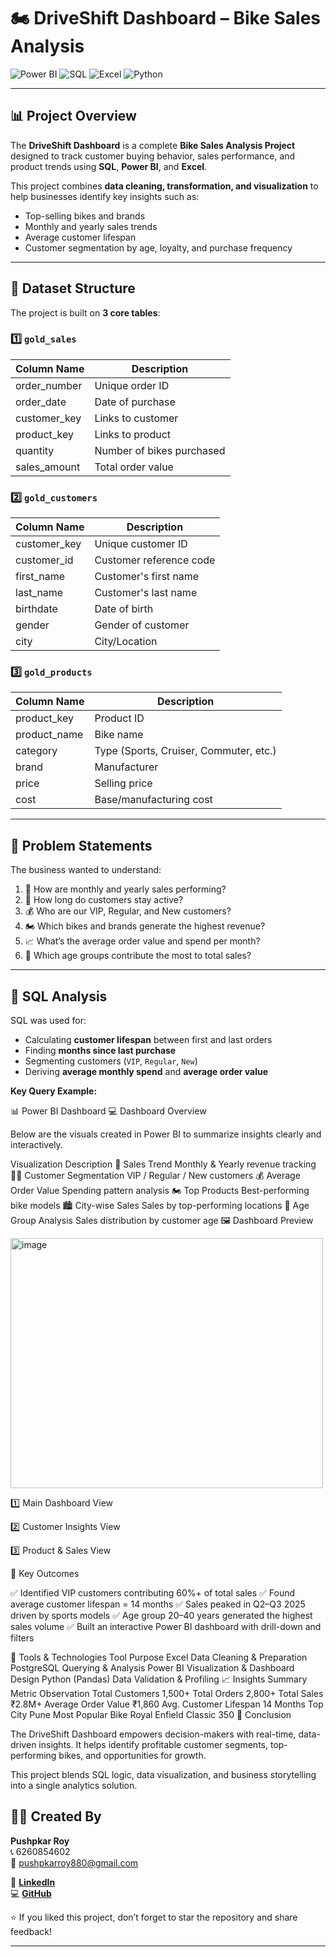 # 🏍️ DriveShift Dashboard – Bike Sales Analysis  

![Power BI](https://img.shields.io/badge/Tool-Power%20BI-yellow?style=for-the-badge&logo=powerbi)
![SQL](https://img.shields.io/badge/Database-PostgreSQL-blue?style=for-the-badge&logo=postgresql)
![Excel](https://img.shields.io/badge/Data%20Cleaning-Excel-green?style=for-the-badge&logo=microsoft-excel)
![Python](https://img.shields.io/badge/Language-Python-red?style=for-the-badge&logo=python)

---

## 📊 Project Overview  
The **DriveShift Dashboard** is a complete **Bike Sales Analysis Project** designed to track customer buying behavior, sales performance, and product trends using **SQL**, **Power BI**, and **Excel**.  

This project combines **data cleaning, transformation, and visualization** to help businesses identify key insights such as:
- Top-selling bikes and brands  
- Monthly and yearly sales trends  
- Average customer lifespan  
- Customer segmentation by age, loyalty, and purchase frequency

---
    
## 🧱 Dataset Structure  
 
The project is built on **3 core tables**: 

### 1️⃣ `gold_sales`
| Column Name | Description | 
|--------------|-------------|
| order_number | Unique order ID |
| order_date | Date of purchase |
| customer_key | Links to customer |
| product_key | Links to product |
| quantity | Number of bikes purchased |
| sales_amount | Total order value |

### 2️⃣ `gold_customers`
| Column Name | Description |
|--------------|-------------|
| customer_key | Unique customer ID |
| customer_id | Customer reference code |
| first_name | Customer's first name |
| last_name | Customer's last name |
| birthdate | Date of birth |
| gender | Gender of customer |
| city | City/Location |

### 3️⃣ `gold_products`
| Column Name | Description |
|--------------|-------------|
| product_key | Product ID |
| product_name | Bike name |
| category | Type (Sports, Cruiser, Commuter, etc.) |
| brand | Manufacturer |
| price | Selling price |
| cost | Base/manufacturing cost |

---

## 💭 Problem Statements  

The business wanted to understand:  
1. 📅 How are monthly and yearly sales performing?  
2. 👥 How long do customers stay active?  
3. 💰 Who are our VIP, Regular, and New customers?  
4. 🏍️ Which bikes and brands generate the highest revenue?  
5. 📈 What’s the average order value and spend per month?  
6. 🧓 Which age groups contribute the most to total sales?

---

## 🧮 SQL Analysis  

SQL was used for:
- Calculating **customer lifespan** between first and last orders  
- Finding **months since last purchase**  
- Segmenting customers (`VIP`, `Regular`, `New`)  
- Deriving **average monthly spend** and **average order value**  

**Key Query Example:**

📊 Power BI Dashboard
💻 Dashboard Overview

Below are the visuals created in Power BI to summarize insights clearly and interactively.

Visualization	Description
📆 Sales Trend	Monthly & Yearly revenue tracking
🧍‍♂️ Customer Segmentation	VIP / Regular / New customers
💰 Average Order Value	Spending pattern analysis
🏍️ Top Products	Best-performing bike models
🏙️ City-wise Sales	Sales by top-performing locations
👶 Age Group Analysis	Sales distribution by customer age
🖼️ Dashboard Preview

<img width="500" height="400" alt="image" src="https://github.com/user-attachments/assets/4606a85f-9c48-4dbb-97d3-0f537d077202" />


1️⃣ Main Dashboard View

2️⃣ Customer Insights View

3️⃣ Product & Sales View

🚀 Key Outcomes

✅ Identified VIP customers contributing 60%+ of total sales
✅ Found average customer lifespan = 14 months
✅ Sales peaked in Q2–Q3 2025 driven by sports models
✅ Age group 20–40 years generated the highest sales volume
✅ Built an interactive Power BI dashboard with drill-down and filters

🧩 Tools & Technologies
Tool	Purpose
Excel	Data Cleaning & Preparation
PostgreSQL	Querying & Analysis
Power BI	Visualization & Dashboard Design
Python (Pandas)	Data Validation & Profiling
📈 Insights Summary
Metric	Observation
Total Customers	1,500+
Total Orders	2,800+
Total Sales	₹2.8M+
Average Order Value	₹1,860
Avg. Customer Lifespan	14 Months
Top City	Pune
Most Popular Bike	Royal Enfield Classic 350
🎯 Conclusion

The DriveShift Dashboard empowers decision-makers with real-time, data-driven insights.
It helps identify profitable customer segments, top-performing bikes, and opportunities for growth.

This project blends SQL logic, data visualization, and business storytelling into a single analytics solution.

## 👨‍💻 Created By  

**Pushpkar Roy**  
📞 6260854602  
📧 [pushpkarroy880@gmail.com](mailto:pushpkarroy880@gmail.com)  

🔗 [**LinkedIn**](https://www.linkedin.com/in/pushpkar-roy)  
💻 [**GitHub**](https://github.com/PushpkarRoy)


⭐ If you liked this project, don’t forget to star the repository and share feedback!


---
